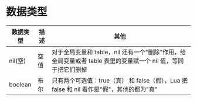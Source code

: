 # 数据类型

数据类型 | 描述 | 其他
----|------|---- 
nil(空) | 空值 |  对于全局变量和 table，nil 还有一个"删除"作用，给全局变量或者 table 表里的变量赋一个 nil 值，等同于把它们删掉
boolean | 布尔 |  只有两个可选值：true（真） 和 false（假），Lua 把 false 和 nil 看作是"假"，其他的都为"真"





